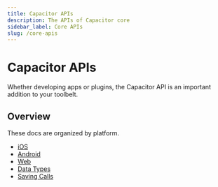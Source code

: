 ```yaml
---
title: Capacitor APIs
description: The APIs of Capacitor core
sidebar_label: Core APIs
slug: /core-apis
---
```


# Capacitor APIs

Whether developing apps or plugins, the Capacitor API is an important addition to your toolbelt.

## Overview

These docs are organized by platform.

- [iOS](/docs/core-apis/ios)
- [Android](/docs/core-apis/android)
- [Web](/docs/core-apis/web)
- [Data Types](/docs/core-apis/data-types)
- [Saving Calls](/docs/core-apis/saving-calls)
